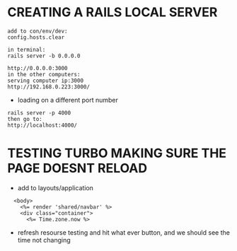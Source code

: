 
# CREATING A RAILS LOCAL SERVER

```
add to con/env/dev:
config.hosts.clear

in terminal: 
rails server -b 0.0.0.0

http://0.0.0.0:3000
in the other computers:
serving computer ip:3000
http://192.168.0.223:3000/
```

- loading on a different port number
```
rails server -p 4000
then go to:
http://localhost:4000/
```

# TESTING TURBO MAKING SURE THE PAGE DOESNT RELOAD
- add to layouts/application
```
  <body>
    <%= render 'shared/navbar' %>
    <div class="container">
      <%= Time.zone.now %>
```
- refresh resourse testing and hit what ever button, and we should see the time not changing
